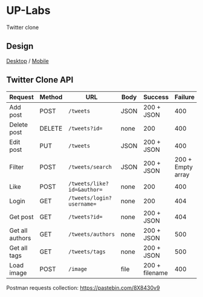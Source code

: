 # UP-Labs
Twitter clone
## Design
[Desktop](https://www.figma.com/proto/nhzOF0wcDUAtvPks79FWJO/UP?node-id=48%3A111&viewport=-724%2C478%2C0.4324769973754883&scaling=min-zoom)
/ [Mobile](https://www.figma.com/proto/nhzOF0wcDUAtvPks79FWJO/UP?node-id=69%3A177&viewport=120%2C327%2C0.23931360244750977&scaling=scale-down)
## Twitter Clone API
Request | Method | URL | Body | Success | Failure
---------|----------|------|--------|---------|--------
Add post | POST | `/tweets` | JSON | 200 + JSON | 400
Delete post | DELETE | `/tweets?id=` | none | 200 | 400
Edit post | PUT | `/tweets` | JSON | 200 + JSON | 400
Filter | POST | `/tweets/search` | JSON | 200 + JSON | 200 + Empty array
Like | POST | `/tweets/like?id=&author=` | none | 200 | 400
Login | GET | `/tweets/login?username=` | none | 200 | 404
Get post | GET | `/tweets?id=` | none | 200 + JSON | 404
Get all authors | GET | `/tweets/authors` | none | 200 + JSON | 500
Get all tags | GET | `/tweets/tags` | none | 200 + JSON | 500
Load image | POST | `/image` | file | 200 + filename | 400

Postman requests collection: https://pastebin.com/8X8430v9
